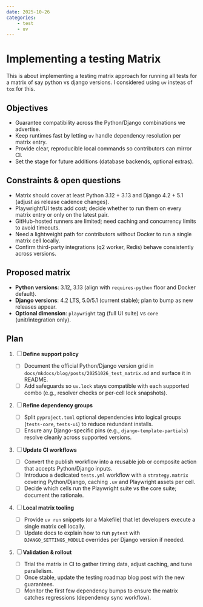 ```yaml
---
date: 2025-10-26
categories:
    - test
    - uv
---
```

# Implementing a testing Matrix

This is about implementing a testing matrix approach for running all tests for a matrix of say python vs django versions. I considered using `uv` insteas of `tox` for this.
<!-- more -->

## Objectives

- Guarantee compatibility across the Python/Django combinations we advertise.
- Keep runtimes fast by letting `uv` handle dependency resolution per matrix entry.
- Provide clear, reproducible local commands so contributors can mirror CI.
- Set the stage for future additions (database backends, optional extras).

## Constraints & open questions

- Matrix should cover at least Python 3.12 + 3.13 and Django 4.2 + 5.1 (adjust as release cadence changes).
- Playwright/UI tests add cost; decide whether to run them on every matrix entry or only on the latest pair.
- GitHub-hosted runners are limited; need caching and concurrency limits to avoid timeouts.
- Need a lightweight path for contributors without Docker to run a single matrix cell locally.
- Confirm third-party integrations (q2 worker, Redis) behave consistently across versions.

## Proposed matrix

- **Python versions**: 3.12, 3.13 (align with `requires-python` floor and Docker default).
- **Django versions**: 4.2 LTS, 5.0/5.1 (current stable); plan to bump as new releases appear.
- **Optional dimension**: `playwright` tag (full UI suite) vs `core` (unit/integration only).

## Plan

1. ☐ **Define support policy**
    - ☐ Document the official Python/Django version grid in `docs/mkdocs/blog/posts/20251026_test_matrix.md` and surface it in README.
    - ☐ Add safeguards so `uv.lock` stays compatible with each supported combo (e.g., resolver checks or per-cell lock snapshots).

2. ☐ **Refine dependency groups**
    - ☐ Split `pyproject.toml` optional dependencies into logical groups (`tests-core`, `tests-ui`) to reduce redundant installs.
    - ☐ Ensure any Django-specific pins (e.g., `django-template-partials`) resolve cleanly across supported versions.

3. ☐ **Update CI workflows**
    - ☐ Convert the publish workflow into a reusable job or composite action that accepts Python/Django inputs.
    - ☐ Introduce a dedicated `tests.yml` workflow with a `strategy.matrix` covering Python/Django, caching `.uv` and Playwright assets per cell.
    - ☐ Decide which cells run the Playwright suite vs the core suite; document the rationale.

4. ☐ **Local matrix tooling**
    - ☐ Provide `uv run` snippets (or a Makefile) that let developers execute a single matrix cell locally.
    - ☐ Update docs to explain how to run `pytest` with `DJANGO_SETTINGS_MODULE` overrides per Django version if needed.

5. ☐ **Validation & rollout**
    - ☐ Trial the matrix in CI to gather timing data, adjust caching, and tune parallelism.
    - ☐ Once stable, update the testing roadmap blog post with the new guarantees.
    - ☐ Monitor the first few dependency bumps to ensure the matrix catches regressions (dependency sync workflow).
